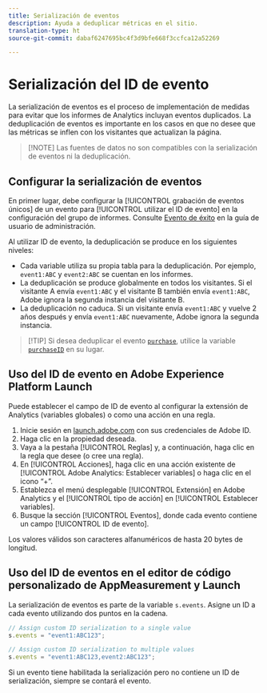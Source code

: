 ```yaml
---
title: Serialización de eventos
description: Ayuda a deduplicar métricas en el sitio.
translation-type: ht
source-git-commit: dabaf6247695bc4f3d9bfe668f3ccfca12a52269

---
```



# Serialización del ID de evento

La serialización de eventos es el proceso de implementación de medidas para evitar que los informes de Analytics incluyan eventos duplicados. La deduplicación de eventos es importante en los casos en que no desee que las métricas se inflen con los visitantes que actualizan la página.

>[!NOTE] Las fuentes de datos no son compatibles con la serialización de eventos ni la deduplicación.

## Configurar la serialización de eventos

En primer lugar, debe configurar la [!UICONTROL grabación de eventos únicos] de un evento para [!UICONTROL utilizar el ID de evento] en la configuración del grupo de informes. Consulte [Evento de éxito](/help/admin/admin/c-success-events/success-event.md) en la guía de usuario de administración.

Al utilizar ID de evento, la deduplicación se produce en los siguientes niveles:

* Cada variable utiliza su propia tabla para la deduplicación. Por ejemplo, `event1:ABC` y `event2:ABC` se cuentan en los informes.
* La deduplicación se produce globalmente en todos los visitantes. Si el visitante A envía `event1:ABC` y el visitante B también envía `event1:ABC`, Adobe ignora la segunda instancia del visitante B.
* La deduplicación no caduca. Si un visitante envía `event1:ABC` y vuelve 2 años después y envía `event1:ABC` nuevamente, Adobe ignora la segunda instancia.

>[!TIP] Si desea deduplicar el evento [`purchase`](event-purchase.md), utilice la variable [`purchaseID`](../purchaseid.md) en su lugar.

## Uso del ID de evento en Adobe Experience Platform Launch

Puede establecer el campo de ID de evento al configurar la extensión de Analytics (variables globales) o como una acción en una regla.

1. Inicie sesión en [launch.adobe.com](https://launch.adobe.com) con sus credenciales de Adobe ID.
2. Haga clic en la propiedad deseada.
3. Vaya a la pestaña [!UICONTROL Reglas] y, a continuación, haga clic en la regla que desee (o cree una regla).
4. En [!UICONTROL Acciones], haga clic en una acción existente de [!UICONTROL Adobe Analytics: Establecer variables] o haga clic en el icono “+”.
5. Establezca el menú desplegable [!UICONTROL Extensión] en Adobe Analytics y el [!UICONTROL tipo de acción] en [!UICONTROL Establecer variables].
6. Busque la sección [!UICONTROL Eventos], donde cada evento contiene un campo [!UICONTROL ID de evento].

Los valores válidos son caracteres alfanuméricos de hasta 20 bytes de longitud.

## Uso del ID de eventos en el editor de código personalizado de AppMeasurement y Launch

La serialización de eventos es parte de la variable `s.events`. Asigne un ID a cada evento utilizando dos puntos en la cadena.

```js
// Assign custom ID serialization to a single value
s.events = "event1:ABC123";

// Assign custom ID serialization to multiple values
s.events = "event1:ABC123,event2:ABC123";
```

Si un evento tiene habilitada la serialización pero no contiene un ID de serialización, siempre se contará el evento.
